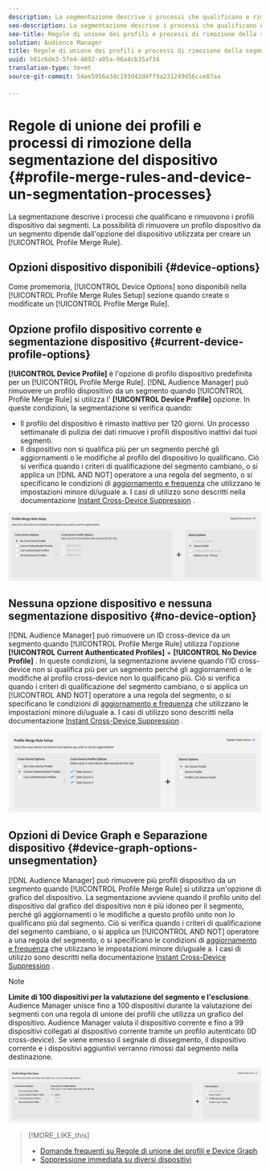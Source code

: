 ```yaml
---
description: La segmentazione descrive i processi che qualificano e rimuovono i profili dispositivo dai segmenti. La possibilità di rimuovere un profilo dispositivo da un segmento dipende dall'opzione del dispositivo utilizzata per creare una regola di unione dei profili.
seo-description: La segmentazione descrive i processi che qualificano e rimuovono i profili dispositivo dai segmenti. La possibilità di rimuovere un profilo dispositivo da un segmento dipende dall'opzione del dispositivo utilizzata per creare una regola di unione dei profili.
seo-title: Regole di unione dei profili e processi di rimozione della segmentazione del dispositivo
solution: Audience Manager
title: Regole di unione dei profili e processi di rimozione della segmentazione del dispositivo
uuid: b61c6de3-5fe4-4892-a05a-96a4cb35af34
translation-type: tm+mt
source-git-commit: 54ae5956a34c193d42d4ff9a231249d56cce87aa

---
```



# Regole di unione dei profili e processi di rimozione della segmentazione del dispositivo {#profile-merge-rules-and-device-un-segmentation-processes}

La segmentazione descrive i processi che qualificano e rimuovono i profili dispositivo dai segmenti. La possibilità di rimuovere un profilo dispositivo da un segmento dipende dall'opzione del dispositivo utilizzata per creare un [!UICONTROL Profile Merge Rule].

## Opzioni dispositivo disponibili {#device-options}

Come promemoria, [!UICONTROL Device Options] sono disponibili nella [!UICONTROL Profile Merge Rules Setup] sezione quando create o modificate un [!UICONTROL Profile Merge Rule].

## Opzione profilo dispositivo corrente e segmentazione dispositivo {#current-device-profile-options}

**[!UICONTROL Device Profile]** è l'opzione di profilo dispositivo predefinita per un [!UICONTROL Profile Merge Rule]. [!DNL Audience Manager] può rimuovere un profilo dispositivo da un segmento quando [!UICONTROL Profile Merge Rule] si utilizza l' **[!UICONTROL Device Profile]** opzione. In queste condizioni, la segmentazione si verifica quando:

* Il profilo del dispositivo è rimasto inattivo per 120 giorni. Un processo settimanale di pulizia dei dati rimuove i profili dispositivo inattivi dai tuoi segmenti.
* Il dispositivo non si qualifica più per un segmento perché gli aggiornamenti o le modifiche al profilo del dispositivo lo qualificano. Ciò si verifica quando i criteri di qualificazione del segmento cambiano, o si applica un [!DNL AND NOT] operatore a una regola del segmento, o si specificano le condizioni di [aggiornamento e frequenza](../segments/recency-and-frequency.md) che utilizzano le impostazioni minore di/uguale a. I casi di utilizzo sono descritti nella documentazione [Instant Cross-Device Suppression](instant-cross-device-suppression.md) .

![solo dispositivo](assets/device-only.png)

## Nessuna opzione dispositivo e nessuna segmentazione dispositivo {#no-device-option}

[!DNL Audience Manager] può rimuovere un ID cross-device da un segmento quando [!UICONTROL Profile Merge Rule] utilizza l'opzione **[!UICONTROL Current Authenticated Profiles]** + **[!UICONTROL No Device Profile]** . In queste condizioni, la segmentazione avviene quando l'ID cross-device non si qualifica più per un segmento perché gli aggiornamenti o le modifiche al profilo cross-device non lo qualificano più. Ciò si verifica quando i criteri di qualificazione del segmento cambiano, o si applica un [!UICONTROL AND NOT] operatore a una regola del segmento, o si specificano le condizioni di [aggiornamento e frequenza](../segments/recency-and-frequency.md) che utilizzano le impostazioni minore di/uguale a. I casi di utilizzo sono descritti nella documentazione [Instant Cross-Device Suppression](instant-cross-device-suppression.md) .

![](assets/current-no-device.png)

## Opzioni di Device Graph e Separazione dispositivo {#device-graph-options-unsegmentation}

[!DNL Audience Manager] può rimuovere più profili dispositivo da un segmento quando [!UICONTROL Profile Merge Rule] si utilizza un'opzione di grafico del dispositivo. La segmentazione avviene quando il profilo unito del dispositivo dal grafico del dispositivo non è più idoneo per il segmento, perché gli aggiornamenti o le modifiche a questo profilo unito non lo qualificano più dal segmento. Ciò si verifica quando i criteri di qualificazione del segmento cambiano, o si applica un [!UICONTROL AND NOT] operatore a una regola del segmento, o si specificano le condizioni di [aggiornamento e frequenza](../segments/recency-and-frequency.md) che utilizzano le impostazioni minore di/uguale a. I casi di utilizzo sono descritti nella documentazione [Instant Cross-Device Suppression](instant-cross-device-suppression.md) .

>[!NOTE]
>
>**Limite di 100 dispositivi per la valutazione del segmento e l'esclusione**.
>Audience Manager unisce fino a 100 dispositivi durante la valutazione dei segmenti con una regola di unione dei profili che utilizza un grafico del dispositivo. Audience Manager valuta il dispositivo corrente e fino a 99 dispositivi collegati al dispositivo corrente tramite un profilo [](../../reference/visitor-authentication-states.md) autenticato (ID cross-device). Se viene emesso il segnale di dissegmento, il dispositivo corrente e i dispositivi aggiuntivi verranno rimossi dal segmento nella destinazione.

![](assets/last-device-graph.png)

>[!MORE_LIKE_this]
>
>* [Domande frequenti su Regole di unione dei profili e Device Graph](../../faq/faq-profile-merge.md)
>* [Soppressione immediata su diversi dispositivi](instant-cross-device-suppression.md)

